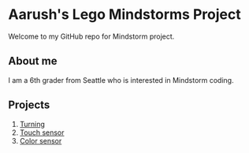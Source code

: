 # Aarush's Lego Mindstorms Project

Welcome to my GitHub repo for Mindstorm project.

## About me
I am a 6th grader from Seattle who is interested in Mindstorm coding.

## Projects

1. [Turning](Turning)
2. [Touch sensor](Touch-sensor)
3. [Color sensor](Color-sensor)
